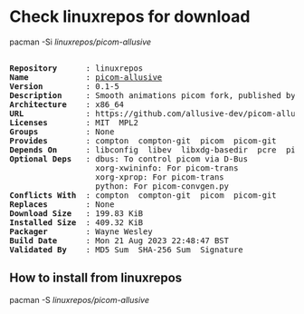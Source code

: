# Check linuxrepos for download

pacman -Si *linuxrepos/picom-allusive*

<div class="highlight"><pre class="highlight"><text>
<b>Repository</b>      : linuxrepos
<b>Name</b>            : <a href="../../x86_64/picom-allusive-0.1-5-x86_64.pkg.tar.zst">picom-allusive</a>
<b>Version</b>         : 0.1-5
<b>Description</b>     : Smooth animations picom fork, published by allusive, coded by pijulius
<b>Architecture</b>    : x86_64
<b>URL</b>             : https://github.com/allusive-dev/picom-allusive
<b>Licenses</b>        : MIT  MPL2
<b>Groups</b>          : None
<b>Provides</b>        : compton  compton-git  picom  picom-git
<b>Depends On</b>      : libconfig  libev  libxdg-basedir  pcre  pixman  xcb-util-image  xcb-util-renderutil  libglvnd  libx11  libxcb  libdbus
<b>Optional Deps</b>   : dbus: To control picom via D-Bus
                  xorg-xwininfo: For picom-trans
                  xorg-xprop: For picom-trans
                  python: For picom-convgen.py
<b>Conflicts With</b>  : compton  compton-git  picom  picom-git
<b>Replaces</b>        : None
<b>Download Size</b>   : 199.83 KiB
<b>Installed Size</b>  : 409.32 KiB
<b>Packager</b>        : Wayne Wesley <wayne6324@gmail.com>
<b>Build Date</b>      : Mon 21 Aug 2023 22:48:47 BST
<b>Validated By</b>    : MD5 Sum  SHA-256 Sum  Signature
</text></pre></div>

## How to install from linuxrepos

pacman -S *linuxrepos/picom-allusive*
